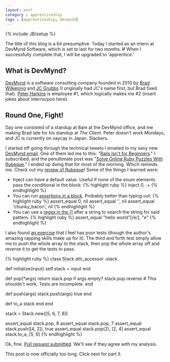 ```yaml
---
layout: post
category : apprenticeship
tags : [apprenticeship, devmynd]
---
```

{% include JB/setup %}

The title of this blog is a bit presumptive. Today I started as an intern at DevMynd Software, which is set to last for two months. <strike>If</strike> When I successfully complete that, I will be upgraded to 'apprentice.'

## What is DevMynd?

[DevMynd](http://devmynd.com/) is a software consulting company founded in 2010 by [Brad Wilkening](http://twitter.com/bwilken) and [JC Grubbs](http://twitter.com/thegrubbsian) (I originally had JC's name first, but Brad fixed that). [Peter Harkins](http://twitter.com/pushcx) is employee #1, which logically makes me #2 (insert jokes about interns/poo here).

## Round One, Fight!

Day one consisted of a standup at 8am at the DevMynd office, and me making Brad late for *his* standup at *The Client*. Peter doesn't work Mondays, and JC is currently on vaycay in Japan. Slackers.

I started off going through the technical tweets I emailed to my sexy new [DevMynd email](mailto:kori.roys@devmynd.com). One of them led me to this: "[Rails Isn't for Beginners](http://rakeroutes.com/blog/rails-is-not-for-beginners/)." I subscribed, and the penultimate post was "[Solve Online Ruby Puzzles With Rubeque](http://rakeroutes.com/blog/solve-online-ruby-puzzles-with-rubeque/)." I ended up doing that for most of the morning. Which reminds me. Check out my [review of Rubeque](http://koriroys.github.com/learning/2012/04/10/rubeque-review/)! Some of the things I learned were:

+ Inject can have a default value. Useful if none of the enum elements pass the conditional in the block:
{% highlight ruby %}
  inject 0, :+
{% endhighlight %}
+ You can run [assertions in a block](http://rubeque.com/problems/nil-values). Probably better than typing out:
{% highlight ruby %}
 assert_equal 0,              nil
 assert_equal '',             nil
 assert_equal 'chunky_bacon', nil
{% endhighlight %}
+ You can use a [regex in the []](http://rubeque.com/problems/brackets-and-searches) after a string to search the string for said pattern.
{% highlight ruby %}
  assert_equal "hello world"[/e/], "e"
{% endhighlight %}

I also found [an exercise](http://rubeque.com/problems/baby-got-stacks) that I feel has poor tests (though the author's amazing rapping skills make up for it). The third and forth test simply allow me to push the whole array to the stack, then pop the whole array off and reverse it to get the tests to pass.

{% highlight ruby %}
class Stack
  attr_accessor :stack
  
  def initialize(input)
    self.stack = input
  end

  def pop(*args)
    return stack.pop if args.empty?
    stack.pop.reverse # This shouldn't work. Tests are incomplete.
  end

  def push(args)
    stack.push(args)
    true
  end

  def to_a
    stack
  end
end

stack = Stack.new([5, 6, 7, 8])

assert_equal stack.pop, 8
assert_equal stack.pop, 7
assert_equal stack.push([4, 2]), true
assert_equal stack.pop(2), [2, 4]
assert_equal stack.to_a, [5, 6]
{% endhighlight %}

Ok, fine. [Pull request submitted](https://github.com/daviddavis/rubeque/pull/89). We'll see if they agree with my analysis.

This post is now officially too long. Click next for part II.